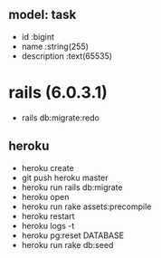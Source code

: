 ## model: task

* id    :bigint
* name  :string(255)
* description  :text(65535)
# rails (6.0.3.1)
* rails db:migrate:redo
## heroku
* heroku create
* git push heroku master
* heroku run rails db:migrate
* heroku open
* heroku run rake assets:precompile
* heroku restart
* heroku logs -t
* heroku pg:reset DATABASE
* heroku run rake db:seed